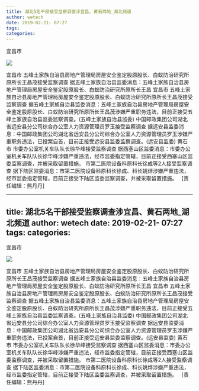 ```yaml
---
title: 湖北5名干部接受监察调查涉宜昌、黄石两地_湖北频道
author: wetech
date: 2019-02-21- 07:27
tags: 
categories: 
---
```

宜昌市
<!-- more -->
                
<img align="center" border="0" src="http://p2.ifengimg.com/a/2016/0810/204c433878d5cf9size1_w16_h16.png" />
                
            
宜昌市 五峰土家族自治县房地产管理局房屋安全鉴定股原股长、白蚁防治研究所原所长王昌茂接受监察调查 据五峰土家族自治县监委消息：五峰土家族自治县房地产管理局房屋安全鉴定股原股长、白蚁防治研究所原所长王昌
宜昌市
五峰土家族自治县房地产管理局房屋安全鉴定股原股长、白蚁防治研究所原所长王昌茂接受监察调查
据五峰土家族自治县监委消息：五峰土家族自治县房地产管理局房屋安全鉴定股原股长、白蚁防治研究所原所长王昌茂涉嫌严重职务违法，目前正接受五峰土家族自治县监委监察调查。(五峰土家族自治县监委)
中国邮政集团公司湖北省远安县分公司综合办公室人力资源管理员罗玉接受监察调查
据远安县监委消息：中国邮政集团公司湖北省远安县分公司综合办公室人力资源管理员罗玉涉嫌严重职务违法，已投案自首，目前正接受远安县监委监察调查。(远安县监委)
黄石市
市委办公室机关车队队长徐华峰接受监察调查
据西塞山区监委消息：市委办公室机关车队队长徐华峰涉嫌严重违法，经市监委指定管辖，目前正接受西塞山区监委监察调查，并被采取留置措施。
市第二医院设备科原科长徐成等2人接受监察调查
据下陆区监委消息：市第二医院设备科原科长徐成、科长姚烨涉嫌严重违法，经市监委指定管辖，目前正接受下陆区监委监察调查，并被采取留置措施。
 
[责任编辑：熊丹丹]
            
---
title: 湖北5名干部接受监察调查涉宜昌、黄石两地_湖北频道
author: wetech
date: 2019-02-21- 07:27
tags: 
categories: 
---
宜昌市
<!-- more -->
                
<img align="center" border="0" src="http://p2.ifengimg.com/a/2016/0810/204c433878d5cf9size1_w16_h16.png" />
                
            
宜昌市 五峰土家族自治县房地产管理局房屋安全鉴定股原股长、白蚁防治研究所原所长王昌茂接受监察调查 据五峰土家族自治县监委消息：五峰土家族自治县房地产管理局房屋安全鉴定股原股长、白蚁防治研究所原所长王昌
宜昌市
五峰土家族自治县房地产管理局房屋安全鉴定股原股长、白蚁防治研究所原所长王昌茂接受监察调查
据五峰土家族自治县监委消息：五峰土家族自治县房地产管理局房屋安全鉴定股原股长、白蚁防治研究所原所长王昌茂涉嫌严重职务违法，目前正接受五峰土家族自治县监委监察调查。(五峰土家族自治县监委)
中国邮政集团公司湖北省远安县分公司综合办公室人力资源管理员罗玉接受监察调查
据远安县监委消息：中国邮政集团公司湖北省远安县分公司综合办公室人力资源管理员罗玉涉嫌严重职务违法，已投案自首，目前正接受远安县监委监察调查。(远安县监委)
黄石市
市委办公室机关车队队长徐华峰接受监察调查
据西塞山区监委消息：市委办公室机关车队队长徐华峰涉嫌严重违法，经市监委指定管辖，目前正接受西塞山区监委监察调查，并被采取留置措施。
市第二医院设备科原科长徐成等2人接受监察调查
据下陆区监委消息：市第二医院设备科原科长徐成、科长姚烨涉嫌严重违法，经市监委指定管辖，目前正接受下陆区监委监察调查，并被采取留置措施。
 
[责任编辑：熊丹丹]
            

